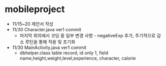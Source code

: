 # mobileproject

- 11/15~20 제안서 작성
- 11/30 Character.java ver1 commit
  - 마지막 회의에서 코딩 중 일부 변경 사항 - negativeExp 추가, 주기적으로 감소 루틴을 통해 적용 및 초기화
- 11/30 MainActivity.java ver1 commit
  - dbhelper.class table record, id only 1, field name,height,weight,level,experience, character, calorie
